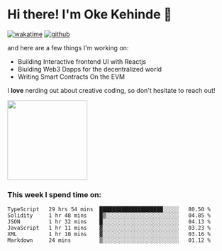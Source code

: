 # Hi there! I'm Oke Kehinde :cowboy_hat_face:

[![wakatime](https://wakatime.com/badge/user/5f3f42a0-7b4f-4c4b-b2da-012c5ac2fa62.svg)](https://wakatime.com/@5f3f42a0-7b4f-4c4b-b2da-012c5ac2fa62)
[![github](https://img.shields.io/github/followers/okeken?logo=github&style=plastic)](https://github.com/okeken?tab=followers)

and here are a few things I'm working on:

- Building Interactive frontend UI with Reactjs
- Biulding Web3 Dapps for the decentralized world
- Writing Smart Contracts On the EVM

I **love** nerding out about creative coding, so don't hesitate to reach out!


<img height="180em" src="https://github-readme-stats.vercel.app/api?username=okeken&show_icons=true&hide_border=true&&count_private=true&include_all_commits=true" />

### This week I spend time on:

<!--START_SECTION:waka-->

```text
TypeScript   29 hrs 54 mins  ████████████████████░░░░░   80.50 %
Solidity     1 hr 48 mins    █▒░░░░░░░░░░░░░░░░░░░░░░░   04.85 %
JSON         1 hr 32 mins    █░░░░░░░░░░░░░░░░░░░░░░░░   04.13 %
JavaScript   1 hr 11 mins    ▓░░░░░░░░░░░░░░░░░░░░░░░░   03.23 %
XML          1 hr 10 mins    ▓░░░░░░░░░░░░░░░░░░░░░░░░   03.16 %
Markdown     24 mins         ▒░░░░░░░░░░░░░░░░░░░░░░░░   01.12 %
```

<!--END_SECTION:waka-->
